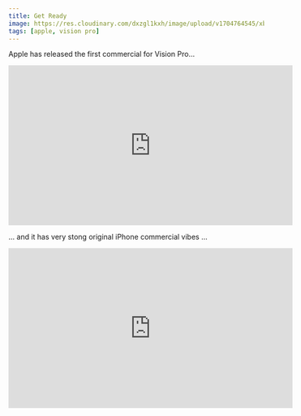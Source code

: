 ```yaml
---
title: Get Ready
image: https://res.cloudinary.com/dxzgl1kxh/image/upload/v1704764545/xbnnxpw7zyjienhlvawg.jpg
tags: [apple, vision pro]
---
```


Apple has released the first commercial for Vision Pro...

<iframe width="560" height="315" src="https://www.youtube.com/embed/aqTIB_q40bo?si=OkHTawzjYiSqa40J" title="YouTube video player" frameborder="0" allow="accelerometer; autoplay; clipboard-write; encrypted-media; gyroscope; picture-in-picture; web-share" allowfullscreen></iframe>

... and it has very stong original iPhone commercial vibes ...

<iframe width="560" height="315" src="https://www.youtube.com/embed/mmiWTKZzBLY?si=B6R0fimHiOJgX8AS" title="YouTube video player" frameborder="0" allow="accelerometer; autoplay; clipboard-write; encrypted-media; gyroscope; picture-in-picture; web-share" allowfullscreen></iframe>
